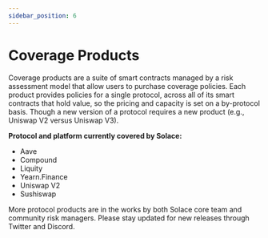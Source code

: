 ```yaml
---
sidebar_position: 6
---
```



# Coverage Products

Coverage products are a suite of smart contracts managed by a risk assessment model that allow users to purchase coverage policies. Each product provides policies for a single protocol, across all of its smart contracts that hold value, so the pricing and capacity is set on a by-protocol basis. Though a new version of a protocol requires a new product (e.g., Uniswap V2 versus Uniswap V3).

**Protocol and platform currently covered by Solace:**

- Aave
- Compound
- Liquity
- Yearn.Finance
- Uniswap V2
- Sushiswap

More protocol products are in the works by both Solace core team and community risk managers. Please stay updated for new releases through Twitter and Discord.
